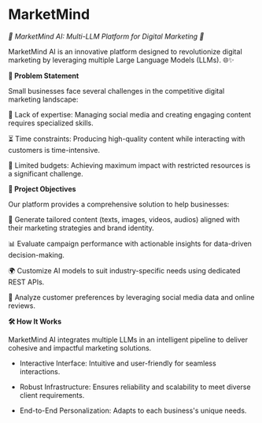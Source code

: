 # MarketMind

_🌟 MarketMind AI: Multi-LLM Platform for Digital Marketing 🚀_

MarketMind AI is an innovative platform designed to revolutionize digital marketing by leveraging multiple Large Language Models (LLMs). 🌐✨


**🧐 Problem Statement**

Small businesses face several challenges in the competitive digital marketing landscape:

🌱 Lack of expertise: Managing social media and creating engaging content requires specialized skills.

⏳ Time constraints: Producing high-quality content while interacting with customers is time-intensive.

💸 Limited budgets: Achieving maximum impact with restricted resources is a significant challenge.


**🎯 Project Objectives**

Our platform provides a comprehensive solution to help businesses:

📄 Generate tailored content (texts, images, videos, audios) aligned with their marketing strategies and brand identity.

📊 Evaluate campaign performance with actionable insights for data-driven decision-making.

🌍 Customize AI models to suit industry-specific needs using dedicated REST APIs.

🤖 Analyze customer preferences by leveraging social media data and online reviews.


**🛠️ How It Works**

MarketMind AI integrates multiple LLMs in an intelligent pipeline to deliver cohesive and impactful marketing solutions.

- Interactive Interface: Intuitive and user-friendly for seamless interactions.

- Robust Infrastructure: Ensures reliability and scalability to meet diverse client requirements.

- End-to-End Personalization: Adapts to each business's unique needs.

